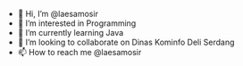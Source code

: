 - 👋 Hi, I’m @laesamosir
- 👀 I’m interested in Programming
- 🌱 I’m currently learning Java
- 💞️ I’m looking to collaborate on Dinas Kominfo Deli Serdang
- 📫 How to reach me @laesamosir

<!---
laesamosir/laesamosir is a ✨ special ✨ repository because its `README.md` (this file) appears on your GitHub profile.
You can click the Preview link to take a look at your changes.
--->
